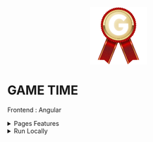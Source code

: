 <div align="center">
<img height="130px" width="130px" src="./src/assets/images/logo.png">
</div>
  
# GAME TIME

Frontend : Angular

<details>
  <summary>Pages Features</summary>

   ### Page

  - Handle your account and learn how to play
  - Choose to play to various games
  - Earn medals while playing

  ### Motus

  - Find a word
  - Hint : first letter, red and yellow letter colors

  ### Drapeau

  - Find a country
  - Hint : flag, red and yellow letter colors

  ### Meli Melo

  - Find a word
  - Hint : not in order letters, red letter color

  ### Juste Prix

  - Find a number
  - Hint : green arrow if +, red arrow if -

  ### Calcul

  - Find a number
  - Hint : equation, green arrow if + and red arrow if -

</details>

<details>
  <summary>Run Locally</summary>

  ### Clone the project

  ```bash
    git clone https://github.com/Brice150/GAMETIME.git
  ```

  ### Install dependencies

  ```bash
    npm install
  ```

  ### Start the server

  ```bash
    ng serve -o
  ```

</details>